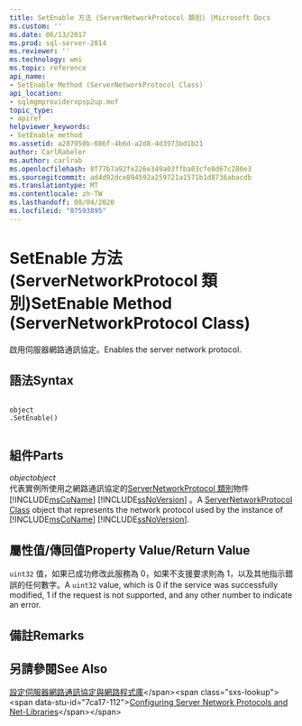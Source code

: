 ```yaml
---
title: SetEnable 方法 (ServerNetworkProtocol 類別) |Microsoft Docs
ms.custom: ''
ms.date: 06/13/2017
ms.prod: sql-server-2014
ms.reviewer: ''
ms.technology: wmi
ms.topic: reference
api_name:
- SetEnable Method (ServerNetworkProtocol Class)
api_location:
- sqlmgmproviderxpsp2up.mof
topic_type:
- apiref
helpviewer_keywords:
- SetEnable method
ms.assetid: a287950b-086f-4b6d-a2d8-4d3973bd1b21
author: CarlRabeler
ms.author: carlrab
ms.openlocfilehash: 8f77b7a92fe226e349a03ffba03cfe8d67c280e3
ms.sourcegitcommit: ad4d92dce894592a259721a1571b1d8736abacdb
ms.translationtype: MT
ms.contentlocale: zh-TW
ms.lasthandoff: 08/04/2020
ms.locfileid: "87593895"
---
```

# <a name="setenable-method-servernetworkprotocol-class"></a><span data-ttu-id="7ca17-102">SetEnable 方法 (ServerNetworkProtocol 類別)</span><span class="sxs-lookup"><span data-stu-id="7ca17-102">SetEnable Method (ServerNetworkProtocol Class)</span></span>
  <span data-ttu-id="7ca17-103">啟用伺服器網路通訊協定。</span><span class="sxs-lookup"><span data-stu-id="7ca17-103">Enables the server network protocol.</span></span>  
  
## <a name="syntax"></a><span data-ttu-id="7ca17-104">語法</span><span class="sxs-lookup"><span data-stu-id="7ca17-104">Syntax</span></span>  
  
```  
  
object  
.SetEnable()  
  
```  
  
## <a name="parts"></a><span data-ttu-id="7ca17-105">組件</span><span class="sxs-lookup"><span data-stu-id="7ca17-105">Parts</span></span>  
 <span data-ttu-id="7ca17-106">*object*</span><span class="sxs-lookup"><span data-stu-id="7ca17-106">*object*</span></span>  
 <span data-ttu-id="7ca17-107">代表實例所使用之網路通訊協定的[ServerNetworkProtocol 類別](servernetworkprotocol-class.md)物件 [!INCLUDE[msCoName](../../../includes/msconame-md.md)] [!INCLUDE[ssNoVersion](../../../includes/ssnoversion-md.md)] 。</span><span class="sxs-lookup"><span data-stu-id="7ca17-107">A [ServerNetworkProtocol Class](servernetworkprotocol-class.md) object that represents the network protocol used by the instance of [!INCLUDE[msCoName](../../../includes/msconame-md.md)] [!INCLUDE[ssNoVersion](../../../includes/ssnoversion-md.md)].</span></span>  
  
## <a name="property-valuereturn-value"></a><span data-ttu-id="7ca17-108">屬性值/傳回值</span><span class="sxs-lookup"><span data-stu-id="7ca17-108">Property Value/Return Value</span></span>  
 <span data-ttu-id="7ca17-109">`uint32` 值，如果已成功修改此服務為 0，如果不支援要求則為 1，以及其他指示錯誤的任何數字。</span><span class="sxs-lookup"><span data-stu-id="7ca17-109">A `uint32` value, which is 0 if the service was successfully modified, 1 if the request is not supported, and any other number to indicate an error.</span></span>  
  
## <a name="remarks"></a><span data-ttu-id="7ca17-110">備註</span><span class="sxs-lookup"><span data-stu-id="7ca17-110">Remarks</span></span>  
  
## <a name="see-also"></a><span data-ttu-id="7ca17-111">另請參閱</span><span class="sxs-lookup"><span data-stu-id="7ca17-111">See Also</span></span>  
 <span data-ttu-id="7ca17-112">[設定伺服器網路通訊協定與網路程式庫](https://msdn.microsoft.com/library/ms177485\(v=sql.100\).aspx)</span><span class="sxs-lookup"><span data-stu-id="7ca17-112">[Configuring Server Network Protocols and Net-Libraries](https://msdn.microsoft.com/library/ms177485\(v=sql.100\).aspx)</span></span>  
  
  
